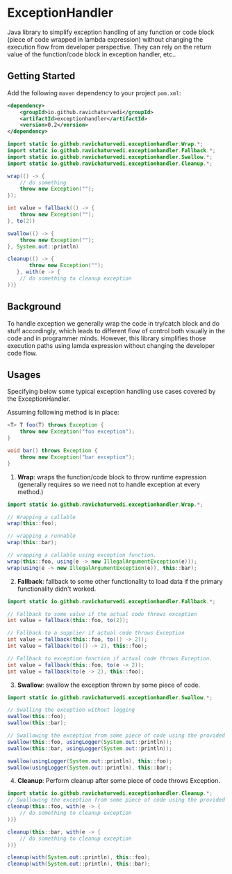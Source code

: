 # ExceptionHandler

Java library to simplify exception handling of any function or code block (piece of code wrapped in lambda expression) without 
changing the execution flow from developer perspective. They can rely on the return value of the function/code block in exception handler, etc..

## Getting Started

Add the following `maven` dependency to your project `pom.xml`:

```xml
<dependency>
    <groupId>io.github.ravichaturvedi</groupId>
    <artifactId>exceptionhandler</artifactId>
    <version>0.2</version>
</dependency>
```

```java
import static io.github.ravichaturvedi.exceptionhandler.Wrap.*;
import static io.github.ravichaturvedi.exceptionhandler.Fallback.*;
import static io.github.ravichaturvedi.exceptionhandler.Swallow.*;
import static io.github.ravichaturvedi.exceptionhandler.Cleanup.*;

wrap(() -> {
    // do something
    throw new Exception("");
});

int value = fallback(() -> {
    throw new Exception("");
}, to(2))

swallow(() -> {
    throw new Exception("");
}, System.out::println)

cleanup(() -> {
       throw new Exception("");
   }, with(e -> {
    // do something to cleanup exception
))}

```

## Background
To handle exception we generally wrap the code in try/catch block and do stuff accordingly, which leads to different flow of control both visually in the code and in programmer minds.
However, this library simplifies those execution paths using lamda expression without changing the developer code flow.


## Usages
Specifying below some typical exception handling use cases covered by the ExceptionHandler.

Assuming following method is in place:

```java
<T> T foo(T) throws Exception {
    throw new Exception("foo exception");
}

void bar() throws Exception {
    throw new Exception("bar exception");
}
```

1. **Wrap**: 
wraps the function/code block to throw runtime expression (generally requires so we need not to handle exception at every method.)

```java
import static io.github.ravichaturvedi.exceptionhandler.Wrap.*;

// Wrapping a callable
wrap(this::foo);

// wrapping a runnable
wrap(this::bar);

// wrapping a callable using exception function.
wrap(this::foo, using(e -> new IllegalArgumentException(e)));
wrap(using(e -> new IllegalArgumentException(e)), this::bar);
```

2. **Fallback**:
fallback to some other functionality to load data if the primary functionality didn't worked.

```java
import static io.github.ravichaturvedi.exceptionhandler.Fallback.*;

// Fallback to some value if the actual code throws exception
int value = fallback(this::foo, to(2));

// Fallback to a supplier if actual code throws Exception
int value = fallback(this::foo, to(() -> 2));
int value = fallback(to(() -> 2), this::foo);

// Fallback to exception function if actual code throws Exception.
int value = fallback(this::foo, to(e -> 2));
int value = fallback(to(e -> 2), this::foo);
```

3. **Swallow**:
swallow the exception thrown by some piece of code.

```java
import static io.github.ravichaturvedi.exceptionhandler.Swallow.*;

// Swalling the exception without logging
swallow(this::foo);
swallow(this::bar);

// Swallowing the exception from some piece of code using the provided exception logger.
swallow(this::foo, usingLogger(System.out::println));
swallow(this::bar, usingLogger(System.out::println));

swallow(usingLogger(System.out::println), this::foo);
swallow(usingLogger(System.out::println), this::bar);

```

4. **Cleanup**:
Perform cleanup after some piece of code throws Exception.

```java
import static io.github.ravichaturvedi.exceptionhandler.Cleanup.*;
// Swallowing the exception from some piece of code using the provided exception logger.
cleanup(this::foo, with(e -> {
    // do something to cleanup exception
))}

cleanup(this::bar, with(e -> {
    // do something to cleanup exception
))}

cleanup(with(System.out::println), this::foo);
cleanup(with(System.out::println), this::bar);

```